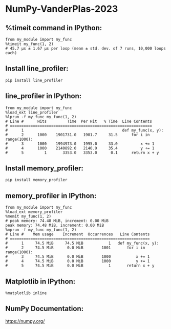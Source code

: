 # NumPy-VanderPlas-2023

## %timeit command in IPython:
```ipython
from my_module import my_func
%timeit my_func(1, 2)
# 45.7 µs ± 1.67 µs per loop (mean ± std. dev. of 7 runs, 10,000 loops each)
```

## Install line_profiler:
```
pip install line_profiler
```

## line_profiler in IPython:
```ipython
from my_module import my_func
%load_ext line_profiler
%lprun -f my_func my_func(1, 2)
# Line #      Hits         Time  Per Hit   % Time  Line Contents
# ==============================================================
#      1                                           def my_func(x, y):
#      2      1000    1901731.0   1901.7     31.5      for i in range(1000):
#      3      1000    1994973.0   1995.0     33.0          x += 1
#      4      1000    2140892.0   2140.9     35.4          y += 1
#      5         1       3353.0   3353.0      0.1      return x + y
```

## Install memory_profiler:
```
pip install memory_profiler
```

## memory_profiler in IPython:
```ipython
from my_module import my_func
%load_ext memory_profiler
%memit my_func(1, 2)
# peak memory: 74.48 MiB, increment: 0.00 MiB
peak memory: 74.48 MiB, increment: 0.00 MiB
%mprun -f my_func my_func(1, 2)
# Line #    Mem usage    Increment  Occurrences   Line Contents
# =============================================================
#      1     74.5 MiB     74.5 MiB           1   def my_func(x, y):
#      2     74.5 MiB      0.0 MiB        1001       for i in range(1000):
#      3     74.5 MiB      0.0 MiB        1000           x += 1
#      4     74.5 MiB      0.0 MiB        1000           y += 1
#      5     74.5 MiB      0.0 MiB           1       return x + y
```

## Matplotlib in IPython:
```ipython
%matplotlib inline
```

## NumPy Documentation:
https://numpy.org/
